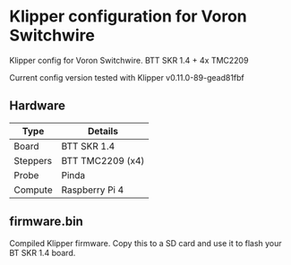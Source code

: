 # Klipper configuration for Voron Switchwire

Klipper config for Voron Switchwire. BTT SKR 1.4 + 4x TMC2209

Current config version tested with Klipper v0.11.0-89-gead81fbf

## Hardware

|Type|Details|
|-|-|
|Board|BTT SKR 1.4|
|Steppers|BTT TMC2209 (x4)|
|Probe|Pinda|
|Compute|Raspberry Pi 4|

## firmware.bin

Compiled Klipper firmware. Copy this to a SD card and use it to flash your BT SKR 1.4 board.
